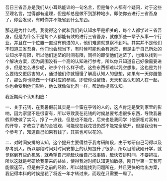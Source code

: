 ﻿吾日三省吾身是我们从小耳熟能详的一句名言，但是每个人都有个疑问，对于这些至理名言，觉得都有道理，但是却总是做不到那种地步。即使你去进行三省吾身了，你会发现，有时你并不能省到什么东西。  

那这是为什么呢，我觉得这个就和我们的认知水平是相关的，每个人都学过三省吾身，但是为什么不是每个人都能有效的进行三省吾身，就像那些一辈子从事一个行业，并且在一个位置一直没有前进的人，他们难道就觉察不到吗。其实并不是他们不知道三省吾身，他们也会想当下，有时候可能也会有迷茫，但是由于自己所处的认知水平有限，所以他们迷茫的时间有限，同样的即使他们迷茫了，也难以找到一个解决方案，因为周围没有一个高的认知进行参考，所以你只知道自己好像需要进步，但是怎么进步呢，进步个什么样子呢，这些东西都难以凭空想象。这也是为什么要结交更厉害的人，通过他们你就慢慢了解高认知人的思想，如果有一天你醒悟了，那么你也能做一个相对应的参照。即使你没醒悟，天天和高认知的人在一起，你也会受到他们影响，他么就像催化剂一样，帮助你提高认知。  

我近期两个认知相应：  

一、关于花钱，在我暑假前其实是一个蛮在乎钱的人的，这点肯定是受到家里的影响，因为家里不是很富有，所以导致我在花钱的时候总要考虑很多东西，导致我暑假即使做了实习，挣了一点钱，但是也不能花，后来也是我同学（他家相对富有）的开导，才改变了我的金钱观，可能现在我花钱仍然不能完全放开，但是我也有一个参考了，知道自己如果有钱了，其实也可以花的。  

二、对时间安排的认知，这个提升主要得益于我考研阶段，由于考研自己习得以及参考别人，所以那段时间对时间安排上的认知提升了很多，所以目前我刚开学，就觉察到有些危机感，就希望自己能赶快给自己找事情，赶快安排时间，不要拖拉，所以这就是考研给我带来的益处，使得我对时间认知更加敏感，刚开学第一天我可能很迷茫，但是由于之前的经验，所以就能找到问题所在，并且更快的给出方案，我记得本科的时候是花了将近一年才转过来，而现在只需要一周了。  

